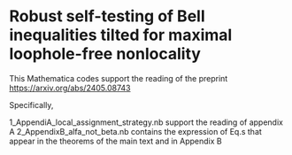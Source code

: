 # Robust self-testing of Bell inequalities tilted for maximal loophole-free nonlocality

This Mathematica codes support the reading of the preprint https://arxiv.org/abs/2405.08743

Specifically,

1_AppendiA_local_assignment_strategy.nb support the reading of appendix A
2_AppendixB_alfa_not_beta.nb contains the expression of Eq.s that appear in the theorems of the main text and in Appendix B

